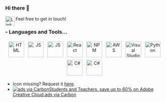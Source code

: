 ### Hi there 👋

<a href="https://www.linkedin.com/in/alvaro-raposo/">
  <img align="left" alt="Linkedin" width="30px" src="https://simpleicons.org/icons/linkedin.svg" />
</a>
Feel free to get in touch!

### - Languages and Tools...

<p align="center">
 <img src="https://simpleicons.org/icons/html5.svg" width="50" alt="HTML" style="vertical-align:top; margin:4px"/>
 <img src="https://simpleicons.org/icons/javascript.svg" width="50" alt="JS" style="vertical-align:top; margin:4px"/>
 <img src="https://simpleicons.org/icons/css3.svg" width="50" alt="JS" style="vertical-align:top; margin:4px"/>
 <img src="https://simpleicons.org/icons/react.svg" width="50" alt="React" style="vertical-align:top; margin:4px"/>
 <img src="https://simpleicons.org/icons/npm.svg" width="50" alt="NPM" style="vertical-align:top; margin:4px"/>
 <img src="https://simpleicons.org/icons/amazonaws.svg" width="50" alt="AWS" style="vertical-align:top; margin:4px"/> 
 <img src="https://simpleicons.org/icons/visualstudiocode.svg" width="50" alt="Visual Studio Code" style="vertical-align:top; margin:4px"/>
 <img src="https://simpleicons.org/icons/python.svg" width="50" alt="Python" style="vertical-align:top; margin:4px"> 
 <img src="https://simpleicons.org/icons/dot-net.svg" width="50" alt="C#" style="vertical-align:top; margin:4px">
 <img src="https://simpleicons.org/icons/csharp.svg" width="50" alt="C#" style="vertical-align:top; margin:4px">  
  <ul class="grid">
            <li class="grid-item--if-empty">
                Icon missing? Request it <a href="https://github.com/simple-icons/simple-icons/issues/new?template=icon_request.md">here</a>.
            </li>
            <li class="grid-item grid-item--ad">
                <div id="carbonads"><span><span class="carbon-wrap"><a href="https://srv.carbonads.net/ads/click/x/GTND42JEC6YIP53ICYSLYKQNCTYD527NCEYDTZ3JCYYDT27MCABDEKJKC67IEKQNCVYIL2JYFTSI5KQUFT7I6K3LHEYIKK3JC6SD4KJECTNCYBZ52K?segment=placement:simpleiconsorg;" class="carbon-img" target="_blank" rel="noopener sponsored"><img src="https://cdn4.buysellads.net/uu/1/41334/1550855374-cc_light.png" alt="ads via Carbon" style="max-width: 130px;" border="0"></a><a href="https://srv.carbonads.net/ads/click/x/GTND42JEC6YIP53ICYSLYKQNCTYD527NCEYDTZ3JCYYDT27MCABDEKJKC67IEKQNCVYIL2JYFTSI5KQUFT7I6K3LHEYIKK3JC6SD4KJECTNCYBZ52K?segment=placement:simpleiconsorg;" class="carbon-text" target="_blank" rel="noopener sponsored">Students and Teachers, save up to 60% on Adobe Creative Cloud.</a></span><a href="http://carbonads.net/?utm_source=simpleiconsorg&amp;utm_medium=ad_via_link&amp;utm_campaign=in_unit&amp;utm_term=carbon" class="carbon-poweredby" target="_blank" rel="noopener sponsored">ads via Carbon</a></span></div>
            </li>
  </ul>
</p>
<!--
**alvaroraposo/alvaroraposo** is a ✨ _special_ ✨ repository because its `README.md` (this file) appears on your GitHub profile.

Here are some ideas to get you started:

- 🔭 I’m currently working on ...
- 🌱 I’m currently learning ...
- 👯 I’m looking to collaborate on ...
- 🤔 I’m looking for help with ...
- 💬 Ask me about ...
- 📫 How to reach me: ...
- 😄 Pronouns: ...
- ⚡ Fun fact: ...
-->
